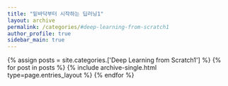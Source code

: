 ```yaml
---
title: "밑바닥부터 시작하는 딥러닝1"
layout: archive
permalink: /categories/#deep-learning-from-scratch1
author_profile: true
sidebar_main: true
---
```



{% assign posts = site.categories.['Deep Learning from Scratch1'] %}
{% for post in posts %} {% include archive-single.html type=page.entries_layout %} {% endfor %}